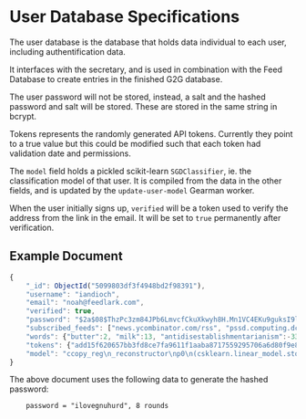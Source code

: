 User Database Specifications
===========================

The user database is the database that holds data individual to each user,
including authentification data.

It interfaces with the secretary, and is used in combination with the Feed
Database to create entries in the finished G2G database.

The user password will not be stored, instead, a salt and the hashed password
and salt will be stored. These are stored in the same string in bcrypt.

Tokens represents the randomly generated API tokens. Currently they point to a
true value but this could be modified such that each token had validation date
and permissions.

The `model` field holds a pickled scikit-learn `SGDClassifier`, ie. the
classification model of that user. It is compiled from the data in the other
fields, and is updated by the `update-user-model` Gearman worker.

When the user initially signs up, `verified` will be a token used to
verify the address from the link in the email. It will be set to `true`
permanently after verification.

Example Document
----------------


```js
{
	"_id": ObjectId("5099803df3f4948bd2f98391"),
	"username": "iandioch",
	"email": "noah@feedlark.com",
	"verified": true,
	"password": "$2a$08$ThzPc3zm84JPb6LmvcfCkuXkwyh8H.Mn1VC4EKu9guksI9lbdb7Fa",
	"subscribed_feeds": ["news.ycombinator.com/rss", "pssd.computing.dcu.ie/rss.xml"],
	"words": {"butter":2, "milk":13, "antidisestablishmentarianism":-33},
	"tokens": {"add15f620657bb3fd8ce7fa9611f1aaba8717559295706a6d80f9e8cf58e81d7":true},
	"model": "ccopy_reg\n_reconstructor\np0\n(csklearn.linear_model.stochastic_gradient\nSGDClassifier\np1\nc__builtin__\nobject\np2\nNtp3\nRp4\n(dp5\nS't_'\np6\ncnumpy.core.multiarray\nscalar\np7\n(cnumpy\ndtype\np8\n(S'f8'\np9\nI0\nI1\ntp10\nRp11\n(I3\nS'<'\np12\nNNNI-1\nI-1\nI0\ntp13\nbS'\\x00\\x00\\x00\\x00\\x00\\x98\\x8f@'\np14\ntp15\nRp16\nsS'n_jobs'\np17\nI1\nsS'shuffle'\np18\nI00\nsS'verbose'\np19\nI0\nsS'classes_'\np20\ncnumpy.core.multiarray\n_reconstruct\np21\n(cnumpy\nndarray\np22\n(I0\ntp23\nS'b'\np24\ntp25\nRp26\n(I1\n(I2\ntp27\ng8\n(S'i8'\np28\nI0\nI1\ntp29\nRp30\n(I3\nS'<'\np31\nNNNI-1\nI-1\nI0\ntp32\nbI00\nS'\\x00\\x00\\x00\\x00\\x00\\x00\\x00\\x00\\x01\\x00\\x00\\x00\\x00\\x00\\x00\\x00'\np33\ntp34\nbsS'class_weight'\np35\nNsS'fit_intercept'\np36\nI01\nsS'penalty'\np37\nS'l2'\np38\nsS'random_state'\np39\nNsS'loss_function'\np40\ncsklearn.linear_model.sgd_fast\nLog\np41\n(tRp42\nsS'C'\np43\nF1.0\nsS'n_iter'\np44\nI5\nsS'epsilon'\np45\nF0.1\nsS'learning_rate'\np46\nS'optimal'\np47\nsS'coef_'\np48\ng21\n(g22\n(I0\ntp49\ng24\ntp50\nRp51\n(I1\n(I1\nI2\ntp52\ng8\n(S'f8'\np53\nI0\nI1\ntp54\nRp55\n(I3\nS'<'\np56\nNNNI-1\nI-1\nI0\ntp57\nbI00\nS\"\\x00\\x00\\x00\\x00\\x00\\x00\\x00\\x00\\xdd}'\\xb4\\x00\\x94\\xd3\\xc2\"\np58\ntp59\nbsS'alpha'\np60\nF0.0001\nsS'intercept_'\np61\ng21\n(g22\n(I0\ntp62\ng24\ntp63\nRp64\n(I1\n(I1\ntp65\ng11\nI00\nS'\\x00\\x00\\x00\\x00\\x00\\x00\\x14\\xc0'\np66\ntp67\nbsS'_expanded_class_weight'\np68\ng21\n(g22\n(I0\ntp69\ng24\ntp70\nRp71\n(I1\n(I2\ntp72\ng11\nI00\nS'\\x00\\x00\\x00\\x00\\x00\\x00\\xf0?\\x00\\x00\\x00\\x00\\x00\\x00\\xf0?'\np73\ntp74\nbsS'warm_start'\np75\nI00\nsS'loss'\np76\nS'log'\np77\nsS'eta0'\np78\nF0.0\nsS'l1_ratio'\np79\nF0.15\nsS'power_t'\np80\nF0.5\nsb."
}
```

The above document uses the following data to generate the hashed password:

		password = "ilovegnuhurd", 8 rounds
